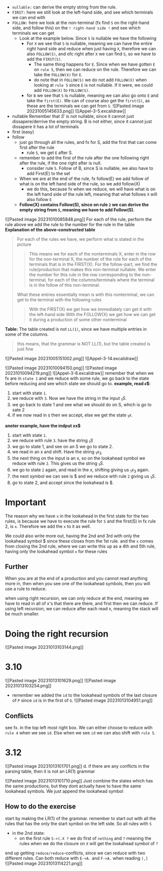 - `nullable:` can derive the empty string from the rule.
- `FIRST:` here we still look at the left-hand side, and see which terminals we can end with
- `FOLLOW:` here we look at the non-terminal (fx find `S` on the right-hand side, and follow this) on the `! right-hand side !` and see which terminals we can get
	- Look at the example below. Since `S` is nullable we have the following
		- For `X` we see that `S` is nullable, meaning we can have the entire right hand side and reduce when just having `X`, therefore we can also `FOLLOW(S)`, and ofc right after `X` we can find `S`, so we have to add the `FIRST(S)`.
			- The same thing happens for `E`. Since when we have gotten `E` on `rule 5`, then we can reduce on the rule. Therefore we can take the `FOLLOW(X)` for `E`.
			- do note that in `FOLLOW(S)` we do not add `FOLLOW(X)` when looking at `rule 5` since `E` is not nullable. If it were, we could add `FOLLOW(X)` to `FOLLOW(S)`.
		- for `B` we see that `S` is nullable, meaning we can also go onto `E` and take the `first(E)`. We can of course also get the `first(S)`, as these are the terminals we can get from `S`.
![[Pasted image 20231005145633.png]]
![[Appel-3-5.excalidraw]]
- nullable
Remember that $S'$ is not nullable, since it cannot just dissapere/derrive the empty string. 
B is not either, since it cannot just dissapere it has a lot of terminals
- first (easy)
- follow
	- just go through all the rules, and fx for S, add the first that can come first after the rule
		- rule `5`, we get `E` after S.
	- remember to add the first of the rule after the one following right after the rule, if the one right after is null.
		- consider rule `5`. Follow of B, since S is nullable, we also have to add First(E) to the set
	- When we are at the end of the rule, fx follow(E) we add follow of what is on the left hand side of the rule, so we add follow(X)
		- we do this, because fx when we reduce, we will have what is on the left hand side of the rule left, meaning that what follows `X` will also follow `E`
	- **Follow(X) contains Follow(S), since on rule `2` we can derive the empty string from `S`, meaning we have to add Follow(S).**

![[Pasted image 20231010085848.png]]
For each of the rule, perform the rule above
we add the rule to the number for the rule in the table
**Explanation of the above-constructed table**
> For each of the rules we have, we perform what is stated in the picture
> > This means we for each of the nonterminals X, enter in the row for the non-terminal X, the number of the rule for each of the terminals that is in the FIRST(X).
> > For the follow-part, we find the rule/production that makes this non-terminal nullable. We enter the number for this rule in the row corresponding to the non-terminal, for each of the columns/terminals where the terminal is in the follow of this non-terminal.
> 
> What these entries essentially mean is with this nonterminal, we can get to the terminal with the following rules
> > With the FIRST(X) we get how we immediately can get it with the left-hand side
> > With the FOLLOW(X) we get how we can get it during a production of some other nonterminal

**Table:**
The table created is not `LL(1)`, since we have multiple entries in some of the columns. 
> this means, that the grammar is NOT LL(1), but the table created is just fine


![[Pasted image 20231005151002.png]]
![[Appel-3-14.excalidraw]]

![[Pasted image 20231010094150.png]]
![[Pasted image 20231010094219.png]]
![[Appel-3-8.excalidraw]]
remember that when we fx are in `state 1` and we reduce with some rule, we go back to the state before reducing and see which state we should go to. 
**example, read $\epsilon \$$**:
1. start with state `1`.
2. we reduce with `3`. Now we have the string in the input $_{1}S$.
3. we go back to state 1 and see what we should do on S, which is go to sate 2
4. if we now read in `$` then we accept, else we get the state $_{1}x$.

**anoter example, have the indput xx$**
1. start with state `1`.
2. we reduce with rule `3`. have the string $_{1}S$
3. we go to state 1, and see on an S we go to state 2.
4. we read in an x and shift. Have the string $_{1}x_{3}$
5. the next thing on the input is an x, so on the lookahead symbol we reduce with rule `2`. This gives us the string $_{1}S$. 
6. we go to state `2` again, and read in the x, shifting giving us $_{1}x_{3}$ again. 
7. the next symbol we can see is $ and we reduce with rule `2` giving us $_{1}S$.
8. go to state 2, and accept since the lookahead is $.

# Important
The reason why we have `x` in the lookahead in the first state for the two rules, is because we have to execute the rule for `S` and the first(S) in fx rule 2, is `x`. Therefore we add the `x` to it as well.

We could also write more out, having the 2nd and 3rd with only the lookahead symbol $ since these closes from the 1st rule. and the `x` comes from closing the 2nd rule, where we can write this up as a 4th and 5th rule, having only the lookahead symbol `x` for these rules
## Further
When you are at the end of a production and you cannot read anything more in, then when you see one of the lookahead symbols, then you will use a rule to reduce.

when using right recursion, we can only reduce at the end, meaning we have to read in all of x's that there are there, and first then we can reduce.
If using left recursion, we can reduce after each read x, meaning the stack will be much smaller.

# Doing the right recursion
![[Pasted image 20231013103144.png]]
# 3.10
![[Pasted image 20231013101629.png]]
![[Pasted image 20231013103254.png]]
- remember we added the `id` to the lookahead symbols of the last closure of `P` since `id` is in the first of `G`.
![[Pasted image 20231013104951.png]]
## Conflicts
see fx. in the top left most right box. We can either choose to reduce with `rule 4` when we see `id`. Else when we see `id` we can also shift with `rule 5`.
# 3.12
![[Pasted image 20231013101701.png]]
d. if there are any conflicts in the parsing table, then it is not an LR(1) grammar

![[Pasted image 20231013101710.png]]
Just combine the states which has the same productions, but they dont actually have to have the same lookahead symbols. We just append the lookahead symbol
## How to do the exercise
start by making the LR(1) of the grammar.
remember to start out with all the rules that has the only the start symbol on the left side. So all rules with `S` 

- in the 2nd state:
	- on the first rule `S->(.X ?` we do first of `nothing` and `?` meaning the rules when we do the closure on `X` will get the lookahead symbol of `?` 

end up getting `reduce/reduce`-conflicts, since we can reduce with two different rules. Can both reduce with `E->A.` and `F->A.` when reading `),]`  
![[Pasted image 20231013114221.png]]

